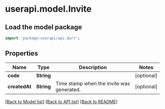 # userapi.model.Invite

## Load the model package
```dart
import 'package:userapi/api.dart';
```

## Properties
Name | Type | Description | Notes
------------ | ------------- | ------------- | -------------
**code** | **String** |  | [optional] 
**createdAt** | **String** | Time stamp when the invite was generated. | [optional] 

[[Back to Model list]](../README.md#documentation-for-models) [[Back to API list]](../README.md#documentation-for-api-endpoints) [[Back to README]](../README.md)


